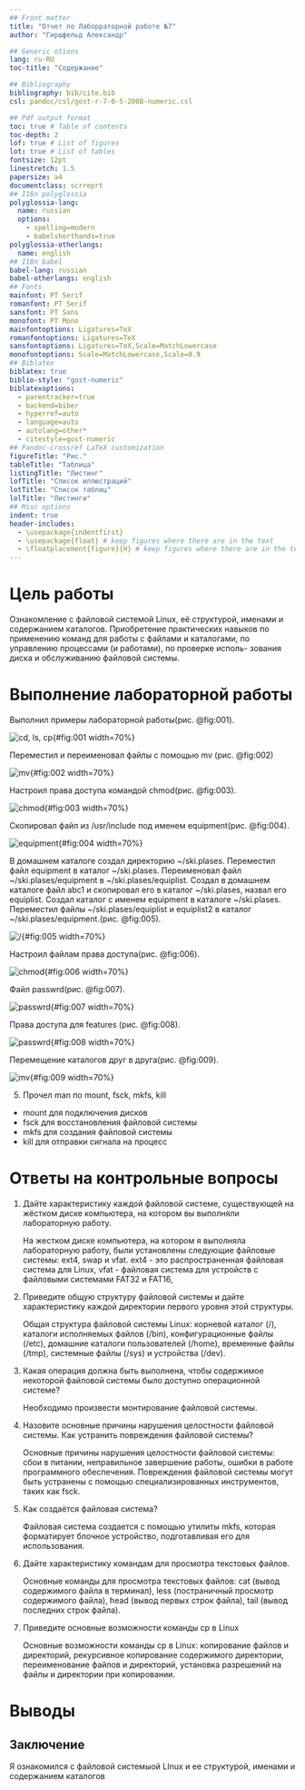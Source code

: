 ```yaml
---
## Front matter
title: "Отчет по Лаборраторной работе №7"
author: "Гиршфельд Александр"

## Generic otions
lang: ru-RU
toc-title: "Содержание"

## Bibliography
bibliography: bib/cite.bib
csl: pandoc/csl/gost-r-7-0-5-2008-numeric.csl

## Pdf output format
toc: true # Table of contents
toc-depth: 2
lof: true # List of figures
lot: true # List of tables
fontsize: 12pt
linestretch: 1.5
papersize: a4
documentclass: scrreprt
## I18n polyglossia
polyglossia-lang:
  name: russian
  options:
	- spelling=modern
	- babelshorthands=true
polyglossia-otherlangs:
  name: english
## I18n babel
babel-lang: russian
babel-otherlangs: english
## Fonts
mainfont: PT Serif
romanfont: PT Serif
sansfont: PT Sans
monofont: PT Mono
mainfontoptions: Ligatures=TeX
romanfontoptions: Ligatures=TeX
sansfontoptions: Ligatures=TeX,Scale=MatchLowercase
monofontoptions: Scale=MatchLowercase,Scale=0.9
## Biblatex
biblatex: true
biblio-style: "gost-numeric"
biblatexoptions:
  - parentracker=true
  - backend=biber
  - hyperref=auto
  - language=auto
  - autolang=other*
  - citestyle=gost-numeric
## Pandoc-crossref LaTeX customization
figureTitle: "Рис."
tableTitle: "Таблица"
listingTitle: "Листинг"
lofTitle: "Список иллюстраций"
lotTitle: "Список таблиц"
lolTitle: "Листинги"
## Misc options
indent: true
header-includes:
  - \usepackage{indentfirst}
  - \usepackage{float} # keep figures where there are in the text
  - \floatplacement{figure}{H} # keep figures where there are in the text
---
```


# Цель работы

Ознакомление с файловой системой Linux, её структурой, именами и содержанием
каталогов. Приобретение практических навыков по применению команд для работы
с файлами и каталогами, по управлению процессами (и работами), по проверке исполь-
зования диска и обслуживанию файловой системы.

# Выполнение лабораторной работы

Выполнил примеры лабораторной работы(рис. @fig:001).

![ cd, ls, cp](image/1.png){#fig:001 width=70%}

Переместил и переименовал файлы с помощью mv  (рис. @fig:002)

![mv ](image/2.png){#fig:002 width=70%}

Настроил права доступа командой chmod(рис. @fig:003).

![chmod](image/3.png){#fig:003 width=70%}

Скопировал файл из /usr/include под именем equipment(рис. @fig:004).

![equipment](image/4.png){#fig:004 width=70%}

В домашнем каталоге создал директорию ~/ski.plases. Переместил файл equipment в каталог ~/ski.plases. Переименовал файл ~/ski.plases/equipment в ~/ski.plases/equiplist. Создал в домашнем каталоге файл abc1 и скопировал его в каталог
~/ski.plases, назвал его equiplist.  Создал каталог с именем equipment в каталоге ~/ski.plases. Переместил файлы ~/ski.plases/equiplist и equiplist2 в каталог
~/ski.plases/equipment.(рис. @fig:005).

![/](image/5.png){#fig:005 width=70%}

Настроил файлам права доступа(рис. @fig:006).

![chmod](image/6.png){#fig:006 width=70%}

Файл passwrd(рис. @fig:007).

![passwrd](image/7.png){#fig:007 width=70%}

Права доступа для features (рис. @fig:008).

![passwrd](image/8.png){#fig:008 width=70%}

Перемещение каталогов друг в друга(рис. @fig:009).

![mv](image/9.png){#fig:009 width=70%}

5. Прочел man по mount, fsck, mkfs, kill

- mount для подключения дисков
- fsck для восстановления файловой системы
- mkfs для создания файловой системы
- kill для отправки сигнала на процесс



# Ответы на контрольные вопросы

1. Дайте характеристику каждой файловой системе, существующей на жёстком диске
компьютера, на котором вы выполняли лабораторную работу.

	На жестком диске компьютера, на котором я выполняла лабораторную работу, были установлены следующие файловые системы: ext4, swap и vfat. ext4 - это распространенная файловая система для Linux, vfat - файловая система для устройств с файловыми системами FAT32 и FAT16, 
	
2. Приведите общую структуру файловой системы и дайте характеристику каждой директории первого уровня этой структуры.

	Общая структура файловой системы Linux: корневой каталог (/), каталоги исполняемых файлов (/bin), конфигурационные файлы (/etc), домашние каталоги пользователей (/home), временные файлы (/tmp), системные файлы (/sys) и устройства (/dev).

3. Какая операция должна быть выполнена, чтобы содержимое некоторой файловой системы было доступно операционной системе?

	Необходимо произвести монтирование файловой системы.

4. Назовите основные причины нарушения целостности файловой системы. Как устранить повреждения файловой системы?

	Основные причины нарушения целостности файловой системы: сбои в питании, неправильное завершение работы, ошибки в работе программного обеспечения. Повреждения файловой системы могут быть устранены с помощью специализированных инструментов, таких как fsck.

5. Как создаётся файловая система?

	Файловая система создается с помощью утилиты mkfs, которая форматирует блочное устройство, подготавливая его для использования.


6. Дайте характеристику командам для просмотра текстовых файлов.

	Основные команды для просмотра текстовых файлов: cat (вывод содержимого файла в терминал), less (постраничный просмотр содержимого файла), head (вывод первых строк файла), tail (вывод последних строк файла).

7. Приведите основные возможности команды cp в Linux
   
   Основные возможности команды cp в Linux: копирование файлов и директорий, рекурсивное копирование содержимого директории, переименование файлов и директорий, установка разрешений на файлы и директории при копировании.

# Выводы

##  Заключение

Я ознакомился с файловой системыой LInux и ее структурой, именами и содержанием каталогов
